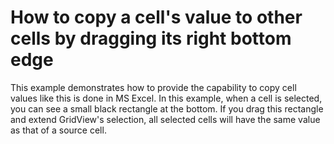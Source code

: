 # How to copy a cell's value to other cells by dragging its right bottom edge


<p>This example demonstrates how to provide the capability to copy cell values like this is done in MS Excel. In this example, when a cell is selected, you can see a small black rectangle at the bottom. If you drag this rectangle and extend GridView's selection, all selected cells will have the same value as that of a source cell.</p>

<br/>


